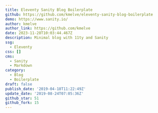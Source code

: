 ```yaml
---
title: Eleventy Sanity Blog Boilerplate
github: https://github.com/kmelve/eleventy-sanity-blog-boilerplate
demo: https://www.sanity.io/
author: kmelve
author_link: https://github.com/kmelve
date: 2023-11-28T10:03:44.467Z
description: Minimal blog with 11ty and Sanity
ssg:
  - Eleventy
css: []
cms:
  - Sanity
  - Markdown
category:
  - Blog
  - Boilerplate
draft: false
publish_date: '2019-04-18T11:22:49Z'
update_date: '2019-08-24T07:05:36Z'
github_star: 51
github_fork: 15
---
```

